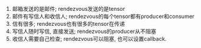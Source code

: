 1. 邮箱发送的是邮件; rendezvous发送的是tensor
2. 邮件有写信人和收信人; rendezvous的每个tensor都有producer和consumer
3. 信有很多; rendezvous也有很多的tensor在传递
4. 写信人随时写信, 直接发送; rendezvous的producer从不阻塞
5. 收信人需要自己检查; rendezvous可以阻塞, 也可以设置callback.
